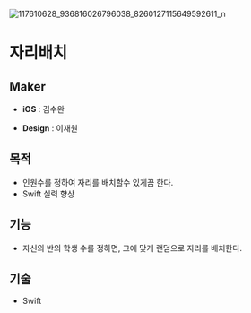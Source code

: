![117610628_936816026796038_8260127115649592611_n](https://user-images.githubusercontent.com/67373938/89885481-1648b680-dc06-11ea-8473-2c70e14aff9f.png)

# 자리배치

## Maker

* **iOS** : 김수완

* **Design** : 이재원

## 목적

* 인원수를 정하여 자리를 배치할수 있게끔 한다.
* Swift 실력 향상

## 기능

* 자신의 반의 학생 수를 정하면, 그에 맞게 랜덤으로 자리를 배치한다.

## 기술

* Swift